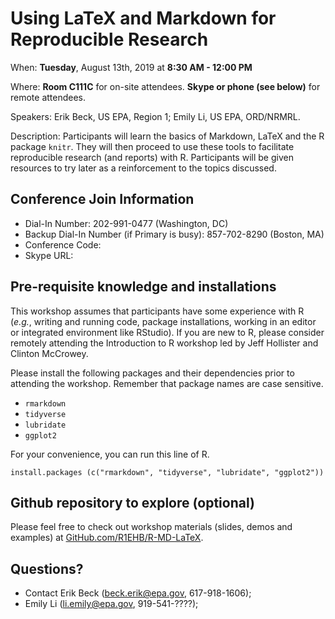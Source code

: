 # Using LaTeX and Markdown for Reproducible Research #

When: **Tuesday**, August 13th, 2019 at **8:30 AM - 12:00 PM**

Where: **Room C111C** for on-site attendees. **Skype or phone (see below)** for remote attendees.

Speakers: Erik Beck, US EPA, Region 1; Emily Li, US EPA, ORD/NRMRL.

Description: Participants will learn the basics of Markdown, LaTeX and
the R package `knitr`. They will then proceed to use these tools to
facilitate reproducible research (and reports) with R. Participants
will be given resources to try later as a reinforcement to the topics
discussed.

## Conference Join Information ##

* Dial-In Number: 202-991-0477 (Washington, DC)
* Backup Dial-In Number (if Primary is busy): 857-702-8290 (Boston, MA)
* Conference Code: 
* Skype URL: 

## Pre-requisite knowledge and installations ##

This workshop assumes that participants have some experience with R
(*e.g.*, writing and running code, package installations, working in
an editor or integrated environment like RStudio). If you are new to
R, please consider remotely attending the Introduction to R workshop
led by Jeff Hollister and Clinton McCrowey.

Please install the following packages and their dependencies prior to attending the workshop. Remember that package names are case sensitive.

- `rmarkdown`
- `tidyverse`
- `lubridate`
- `ggplot2`

For your convenience, you can run this line of R.

    install.packages (c("rmarkdown", "tidyverse", "lubridate", "ggplot2"))

## Github repository to explore (optional)

Please feel free to check out workshop materials (slides, demos and examples) at [GitHub.com/R1EHB/R-MD-LaTeX](https://github.com/R1EHB/R-MD-LaTeX).

## Questions? ##
* Contact Erik Beck (beck.erik@epa.gov, 617-918-1606);
* Emily Li (li.emily@epa.gov, 919-541-????);
